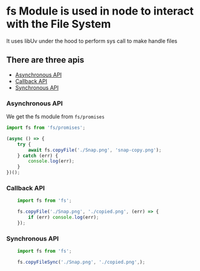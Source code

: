 # fs Module is used in node to interact with the File System

It uses libUv under the hood to perform sys call to make handle files

## There are three apis

- [Asynchronous API](#asynchronous-api)
- [Callback API](#callback-api)
- [Synchronous API](#synchronous-api)

### Asynchronous API

We get the fs module from ``fs/promises``

```js
import fs from 'fs/promises';

(async () => {
    try {
        await fs.copyFile('./Snap.png', 'snap-copy.png');
    } catch (err) {
        console.log(err);
    }
})();
```

### Callback API

```js
    import fs from 'fs';

    fs.copyFile('./Snap.png', './copied.png', (err) => {
        if (err) console.log(err);
    });

```

### Synchronous API

```js
    import fs from 'fs';

    fs.copyFileSync('./Snap.png', './copied.png',);
```
